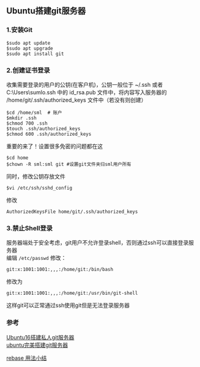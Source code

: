 ## Ubuntu搭建git服务器

### 1.安装Git
```
$sudo apt update
$sudo apt upgrade
$sudo apt install git
```
### 2.创建证书登录
收集需要登录的用户的公钥(在客户机)，公钥一般位于 ~/.ssh 或者 C:\Users\sumlo\.ssh 中的 id_rsa.pub 文件中，将内容写入服务器的 /home/git/.ssh/authorized_keys 文件中（若没有则创建）  
```
$cd /home/sml  # 账户
$mkdir .ssh
$chmod 700 .ssh
$touch .ssh/authorized_keys
$chmod 600 .ssh/authorized_keys
```

重要的来了！设置很多免密的问题都在这
```
$cd home
$chown -R sml:sml git #设置git文件夹归sml用户所有   
```
同时，修改公钥存放文件
```
$vi /etc/ssh/sshd_config
```
修改
```
AuthorizedKeysFile home/git/.ssh/authorized_keys  
```

### 3.禁止Shell登录
服务器端处于安全考虑，git用户不允许登录shell，否则通过ssh可以直接登录服务器  
编辑 `/etc/passwd` 修改：
```
git:x:1001:1001:,,,:/home/git:/bin/bash     
```
修改为
```
git:x:1001:1001:,,,:/home/git:/usr/bin/git-shell 
```
这样git可以正常通过ssh使用git但是无法登录服务器




### 参考
[Ubuntu16搭建私人git服务器](https://blog.csdn.net/u011050582/article/details/78768408)  
[ubuntu完美搭建git服务器](https://blog.csdn.net/Liuqz2009/article/details/78396625)  


[rebase 用法小结](https://www.jianshu.com/p/4a8f4af4e803)

